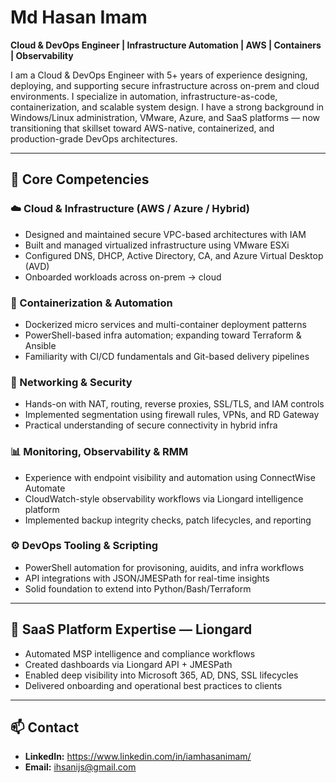 # Md Hasan Imam

**Cloud & DevOps Engineer | Infrastructure Automation | AWS | Containers | Observability**

I am a Cloud & DevOps Engineer with 5+ years of experience designing, deploying, and supporting secure infrastructure across on-prem and cloud environments. I specialize in automation, infrastructure-as-code, containerization, and scalable system design. I have a strong background in Windows/Linux administration, VMware, Azure, and SaaS platforms — now transitioning that skillset toward AWS-native, containerized, and production-grade DevOps architectures.

---

## 🔹 Core Competencies

### ☁️ Cloud & Infrastructure (AWS / Azure / Hybrid)
- Designed and maintained secure VPC-based architectures with IAM
- Built and managed virtualized infrastructure using VMware ESXi
- Configured DNS, DHCP, Active Directory, CA, and Azure Virtual Desktop (AVD)
- Onboarded workloads across on-prem → cloud

### 🐳 Containerization & Automation
- Dockerized micro services and multi-container deployment patterns
- PowerShell-based infra automation; expanding toward Terraform & Ansible
- Familiarity with CI/CD fundamentals and Git-based delivery pipelines

### 🔐 Networking & Security
- Hands-on with NAT, routing, reverse proxies, SSL/TLS, and IAM controls
- Implemented segmentation using firewall rules, VPNs, and RD Gateway
- Practical understanding of secure connectivity in hybrid infra

### 📊 Monitoring, Observability & RMM
- Experience with endpoint visibility and automation using ConnectWise Automate
- CloudWatch-style observability workflows via Liongard intelligence platform
- Implemented backup integrity checks, patch lifecycles, and reporting

### ⚙️ DevOps Tooling & Scripting
- PowerShell automation for provisoning, auidits, and infra workflows
- API integrations with JSON/JMESPath for real-time insights
- Solid foundation to extend into Python/Bash/Terraform

---

## 🧠 SaaS Platform Expertise — Liongard
- Automated MSP intelligence and compliance workflows
- Created dashboards via Liongard API + JMESPath
- Enabled deep visibility into Microsoft 365, AD, DNS, SSL lifecycles
- Delivered onboarding and operational best practices to clients

---

## 📫 Contact
- **LinkedIn:** https://www.linkedin.com/in/iamhasanimam/
- **Email:** ihsanijs@gmail.com
